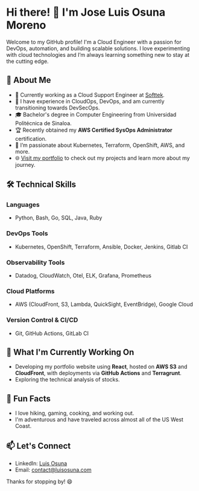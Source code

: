 # Hi there! 👋 I'm Jose Luis Osuna Moreno

Welcome to my GitHub profile! I'm a Cloud Engineer with a passion for DevOps, automation, and building scalable solutions. I love experimenting with cloud technologies and I’m always learning something new to stay at the cutting edge.

## 🚀 About Me

- 🔭 Currently working as a Cloud Support Engineer at [Softtek](https://www.softtek.com).
- 💼 I have experience in CloudOps, DevOps, and am currently transitioning towards DevSecOps.
- 🎓 Bachelor's degree in Computer Engineering from Universidad Politécnica de Sinaloa.
- 🏆 Recently obtained my **AWS Certified SysOps Administrator** certification.
- 🌱 I’m passionate about Kubernetes, Terraform, OpenShift, AWS, and more.
- 🌐 [Visit my portfolio](https://www.luisosuna.com) to check out my projects and learn more about my journey.

## 🛠️ Technical Skills

### Languages
- Python, Bash, Go, SQL, Java, Ruby

### DevOps Tools
- Kubernetes, OpenShift, Terraform, Ansible, Docker, Jenkins, Gitlab CI

### Observability Tools
- Datadog, CloudWatch, Otel, ELK, Grafana, Prometheus

### Cloud Platforms
- AWS (CloudFront, S3, Lambda, QuickSight, EventBridge), Google Cloud

### Version Control & CI/CD
- Git, GitHub Actions, GitLab CI

## 🔧 What I'm Currently Working On

- Developing my portfolio website using **React**, hosted on **AWS S3** and **CloudFront**, with deployments via **GitHub Actions** and **Terragrunt**.
- Exploring the technical analysis of stocks.

## 🌟 Fun Facts
- I love hiking, gaming, cooking, and working out.
- I'm adventurous and have traveled across almost all of the US West Coast.

## 📫 Let's Connect
- LinkedIn: [Luis Osuna](https://www.linkedin.com/in/luisosuna117)
- Email: contact@luisosuna.com

Thanks for stopping by! 😄


<!--
**LuisOsuna117/LuisOsuna117** is a ✨ _special_ ✨ repository because its `README.md` (this file) appears on your GitHub profile.

Here are some ideas to get you started:

- 🔭 I’m currently working on ...
- 🌱 I’m currently learning ...
- 👯 I’m looking to collaborate on ...
- 🤔 I’m looking for help with ...
- 💬 Ask me about ...
- 📫 How to reach me: ...
- 😄 Pronouns: ...
- ⚡ Fun fact: ...
-->
